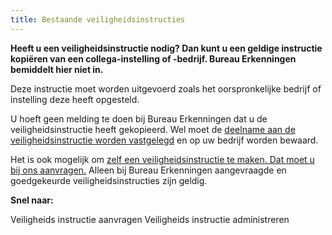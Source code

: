 ```yaml
---
title: Bestaande veiligheidsinstructies
---
```


**Heeft u een veiligheidsinstructie nodig? Dan kunt u een geldige instructie kopiëren van een collega-instelling of -bedrijf. Bureau Erkenningen bemiddelt hier niet in.**

Deze instructie moet worden uitgevoerd zoals het oorspronkelijke bedrijf of instelling deze heeft opgesteld.

U hoeft geen melding te doen bij Bureau Erkenningen dat u de veiligheidsinstructie heeft gekopieerd. Wel moet de [deelname aan de veiligheidsinstructie worden vastgelegd](/licenties/welke-licenties-zijn-er/veiligheidsinstructies-administreren/) en op uw bedrijf worden bewaard.

Het is ook mogelijk om [zelf een veiligheidsinstructie te maken. Dat moet u bij ons aanvragen.](/licenties/welke-licenties-zijn-er/veiligheidsinstructies-aanvragen) Alleen bij Bureau Erkenningen aangevraagde en goedgekeurde veiligheidsinstructies zijn geldig.

**Snel naar:**

<LinkButtonContainer>
<LinkButton to="/licenties/welke-licenties-zijn-er/veiligheidsinstructies-aanvragen">Veiligheids instructie aanvragen</LinkButton>
<LinkButton to="/licenties/welke-licenties-zijn-er/veiligheidsinstructies-administreren">Veiligheids instructie administreren</LinkButton>
</LinkButtonContainer>
